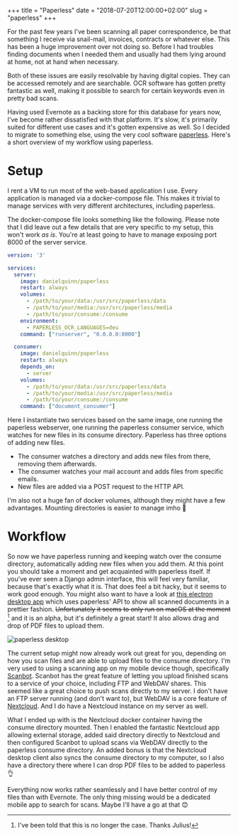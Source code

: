 +++
title = "Paperless"
date = "2018-07-20T12:00:00+02:00"
slug = "paperless"
+++

For the past few years I've been scanning all paper correspondence, be that something I receive via snail-mail, invoices, contracts or whatever else. This has been a huge improvement over not doing so. Before I had troubles finding documents when I needed them and usually had them lying around at home, not at hand when necessary.

Both of these issues are easily resolvable by having digital copies. They can be accessed remotely and are searchable. OCR software has gotten pretty fantastic as well, making it possible to search for certain keywords even in pretty bad scans.

Having used Evernote as a backing store for this database for years now, I've become rather dissatisfied with that platform. It's slow, it's primarily suited for different use cases and it's gotten expensive as well. So I decided to migrate to something else, using the very cool software [paperless](https://github.com/danielquinn/paperless). Here's a short overview of my workflow using paperless.

# Setup

I rent a VM to run most of the web-based application I use. Every application is managed via a docker-compose file. This makes it trivial to manage services with very different architectures, including paperless.

The docker-compose file looks something like the following. Please note that I did leave out a few details that are very specific to my setup, this won't work *as is*. You're at least going to have to manage exposing port 8000 of the server service.

```yaml
version: '3'

services:
  server:
    image: danielquinn/paperless
    restart: always
    volumes:
      - /path/to/your/data:/usr/src/paperless/data
      - /path/to/your/media:/usr/src/paperless/media
      - /path/to/your/consume:/consume
    environment:
      - PAPERLESS_OCR_LANGUAGES=deu
    command: ["runserver", "0.0.0.0:8000"]

  consumer:
    image: danielquinn/paperless
    restart: always
    depends_on:
      - server
    volumes:
      - /path/to/your/data:/usr/src/paperless/data
      - /path/to/your/media:/usr/src/paperless/media
      - /path/to/your/consume:/consume
    command: ["document_consumer"]
```

Here I instantiate two services based on the same image, one running the paperless webserver, one running the paperless consumer service, which watches for new files in its consume directory. Paperless has three options of adding new files.

* The consumer watches a directory and adds new files from there, removing them afterwards.
* The consumer watches your mail account and adds files from specific emails.
* New files are added via a POST request to the HTTP API.

I'm also not a huge fan of docker volumes, although they might have a few advantages. Mounting directories is easier to manage imho 🙈

# Workflow

So now we have paperless running and keeping watch over the consume directory, automatically adding new files when you add them. At this point you should take a moment and get acquainted with paperless itself. If you've ever seen a Django admin interface, this will feel very familiar, because that's exactly what it is. That does feel a bit hacky, but it seems to work good enough. You might also want to have a look at [this electron desktop app](https://github.com/thomasbrueggemann/paperless-desktop) which uses paperless' API to show all scanned documents in a prettier fashion. ~~Unfortunately it seems to only run on macOS at the moment~~ [^1] and it is an alpha, but it's definitely a great start! It also allows drag and drop of PDF files to upload them.

![paperless desktop](https://camo.githubusercontent.com/faee244b57e1b91b7d613952faa3cc9923347ad1/687474703a2f2f692e696d6775722e636f6d2f467267417074452e706e67)

The current setup might now already work out great for you, depending on how you scan files and are able to upload files to the consume directory. I'm very used to using a scanning app on my mobile device though, specifically [Scanbot](https://scanbot.io/en/index.html). Scanbot has the great feature of letting you upload finished scans to a service of your choice, including FTP and WebDAV shares. This seemed like a great choice to push scans directly to my server. I don't have an FTP server running (and don't want to), but WebDAV is a core feature of [Nextcloud](https://nextcloud.com). And I do have a Nextcloud instance on my server as well.

What I ended up with is the Nextcloud docker container having the consume directory mounted. Then I enabled the fantastic Nextcloud app allowing external storage, added said directory directly to Nextcloud and then configured Scanbot to upload scans via WebDAV directly to the paperless consume directory. An added bonus is that the Nextcloud desktop client also syncs the consume directory to my computer, so I also have a directory there where I can drop PDF files to be added to paperless 👌

Everything now works rather seamlessly and I have better control of my files than with Evernote. The only thing missing would be a dedicated mobile app to search for scans. Maybe I'll have a go at that 😊

[^1]: I've been told that this is no longer the case. Thanks Julius!
